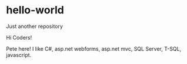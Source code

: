 # hello-world
Just another repository

Hi Coders!

Pete here! I like C#, asp.net webforms, asp.net mvc, SQL Server, T-SQL, javascript.
